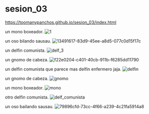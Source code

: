 
# sesion_03
https://toomanypanchos.github.io/sesion_03/index.html

un mono boxeador.
![1](https://user-images.githubusercontent.com/89993556/132763056-69ea2f00-3936-426b-a1c1-38511e747c07.jpg)


un oso bilando sausau.
![13491617-83d9-45ee-a8d5-077c0d15f17c](https://user-images.githubusercontent.com/89993556/132763064-3f2c14cb-7b7e-4686-a1a3-56a6e8379c55.jpg)

un delfin comunista.
![delf_3](https://user-images.githubusercontent.com/89993556/132763070-42b370f1-7cf5-409f-9b81-3f6ece103a9f.jpg)

un gnomo de cabeza.
![f22e0204-c401-40cb-911b-f6285dd11790](https://user-images.githubusercontent.com/89993556/132763078-6b610782-4077-40f0-a18c-885ddc94cce1.jpg)

un delfin comunista que parece mas delfin enfermero jaja.
![delfin](https://user-images.githubusercontent.com/89993556/132760851-39fa584c-1be2-4c4e-89c7-5e5a2f1060aa.jpg)

un gnomo de cabeza.
![gnomo](https://user-images.githubusercontent.com/89993556/132760854-cad1824f-101b-4883-bcf0-8810d2438602.jpg)

un mono boxeador.
![mono](https://user-images.githubusercontent.com/89993556/132760855-33a21d50-9272-4e7a-bf0f-b63783ea69a0.jpg)

otro delfin comunista.
![delf_comunista](https://user-images.githubusercontent.com/89993556/132760857-b40aaf33-a24c-4426-a296-eddc08be43cd.jpg)

un oso bailando sausau.
![79896cfd-73cc-4f66-a239-4c21fa5914a8](https://user-images.githubusercontent.com/89993556/132763059-10759405-b964-4bff-9f75-d17b14ca8e7a.jpg)

